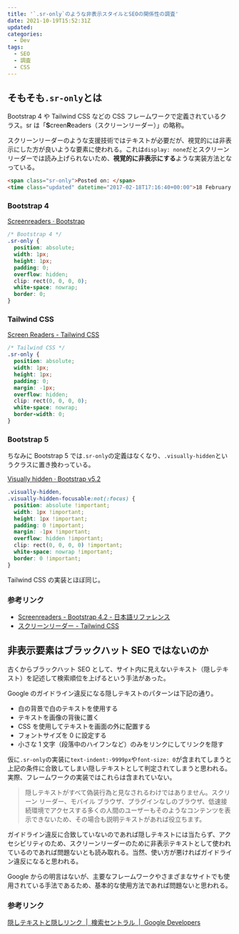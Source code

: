 ```yaml
---
title: '`.sr-only`のような非表示スタイルとSEOの関係性の調査'
date: 2021-10-19T15:52:31Z
updated:
categories:
  - Dev
tags:
  - SEO
  - 調査
  - CSS
---
```


## そもそも`.sr-only`とは

Bootstrap 4 や Tailwind CSS などの CSS フレームワークで定義されているクラス。sr は「**S**creen**R**eaders（スクリーンリーダー）」の略称。

スクリーンリーダーのような支援技術ではテキストが必要だが、視覚的には非表示にした方が良いような要素に使われる。これは`display: none`だとスクリーンリーダーでは読み上げられないため、**視覚的に非表示にする**ような実装方法となっている。

```html
<span class="sr-only">Posted on: </span>
<time class="updated" datetime="2017-02-18T17:16:40+00:00">18 February 2017</time>
```

### Bootstrap 4

[Screenreaders · Bootstrap](https://getbootstrap.com/docs/4.1/utilities/screenreaders/)

```css
/* Bootstrap 4 */
.sr-only {
  position: absolute;
  width: 1px;
  height: 1px;
  padding: 0;
  overflow: hidden;
  clip: rect(0, 0, 0, 0);
  white-space: nowrap;
  border: 0;
}
```

### Tailwind CSS

[Screen Readers - Tailwind CSS](https://tailwindcss.com/docs/screen-readers)

```css
/* Tailwind CSS */
.sr-only {
  position: absolute;
  width: 1px;
  height: 1px;
  padding: 0;
  margin: -1px;
  overflow: hidden;
  clip: rect(0, 0, 0, 0);
  white-space: nowrap;
  border-width: 0;
}
```

### Bootstrap 5

ちなみに Bootstrap 5 では`.sr-only`の定義はなくなり、`.visually-hidden`というクラスに置き換わっている。

[Visually hidden · Bootstrap v5.2](https://getbootstrap.com/docs/5.2/helpers/visually-hidden/)

```css
.visually-hidden,
.visually-hidden-focusable:not(:focus) {
  position: absolute !important;
  width: 1px !important;
  height: 1px !important;
  padding: 0 !important;
  margin: -1px !important;
  overflow: hidden !important;
  clip: rect(0, 0, 0, 0) !important;
  white-space: nowrap !important;
  border: 0 !important;
}
```

Tailwind CSS の実装とほぼ同じ。

### 参考リンク

- [Screenreaders - Bootstrap 4.2 - 日本語リファレンス](https://getbootstrap.jp/docs/4.2/utilities/screenreaders/)
- [スクリーンリーダー - Tailwind CSS](https://tailwindcss.jp/docs/screen-readers)

## 非表示要素はブラックハット SEO ではないのか

古くからブラックハット SEO として、サイト内に見えないテキスト（隠しテキスト）を記述して検索順位を上げるという手法があった。

Google のガイドライン違反になる隠しテキストのパターンは下記の通り。

- 白の背景で白のテキストを使用する
- テキストを画像の背後に置く
- CSS を使用してテキストを画面の外に配置する
- フォントサイズを 0 に設定する
- 小さな 1 文字（段落中のハイフンなど）のみをリンクにしてリンクを隠す

仮に`.sr-only`の実装に`text-indent:-9999px`や`font-size: 0`が含まれてしまうと上記の条件に合致してしまい隠しテキストとして判定されてしまうと思われる。実際、フレームワークの実装ではこれらは含まれていない。

> 隠しテキストがすべて偽装行為と見なされるわけではありません。スクリーン リーダー、モバイル ブラウザ、プラグインなしのブラウザ、低速接続環境でアクセスする多くの人間のユーザーもそのようなコンテンツを表示できないため、その場合も説明テキストがあれば役立ちます。

ガイドライン違反に合致していないのであれば隠しテキストには当たらず、アクセシビリティのため、スクリーンリーダーのために非表示テキストとして使われているのであれば問題ないとも読み取れる。当然、使い方が悪ければガイドライン違反になると思われる。

Google からの明言はないが、主要なフレームワークやさまざまなサイトでも使用されている手法であるため、基本的な使用方法であれば問題ないと思われる。

### 参考リンク

[隠しテキストと隠しリンク  |  検索セントラル  |  Google Developers](https://developers.google.com/search/docs/advanced/guidelines/hidden-text-links)
